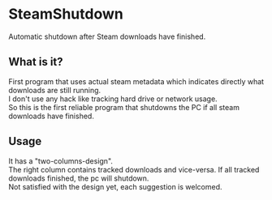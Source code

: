 # SteamShutdown
Automatic shutdown after Steam downloads have finished.

## What is it?

First program that uses actual steam metadata which indicates directly what downloads are still running.  
I don't use any hack like tracking hard drive or network usage.  
So this is the first reliable program that shutdowns the PC if all steam downloads have finished.

## Usage
It has a "two-columns-design".  
The right column contains tracked downloads and vice-versa. If all tracked downloads finished, the pc will shutdown.  
Not satisfied with the design yet, each suggestion is welcomed.
